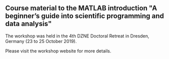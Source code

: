 ## Course material to the MATLAB introduction "A beginner’s guide into scientific programming and data analysis"
The workshop was held in the 4th DZNE Doctoral Retreat in Dresden, Germany (23 to 25 October 2019).

Please visit the workshop website for more details.
